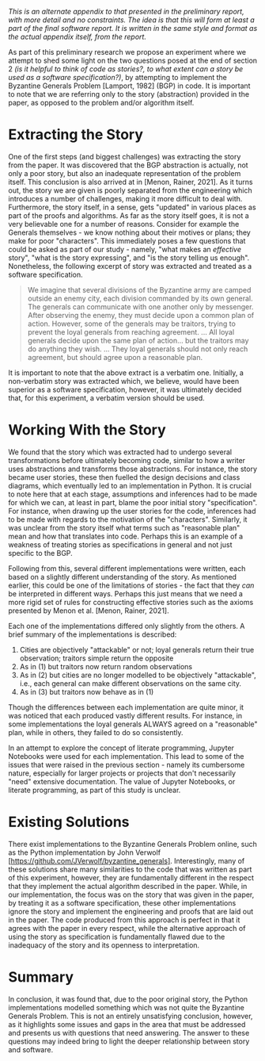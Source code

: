 *This is an alternate appendix to that presented in the preliminary report, with more detail and no constraints.
The idea is that this will form at least a part of the final software report. It is written in the same style and format as the actual appendix itself, from the report.*

As part of this preliminary research we propose an experiment where we attempt to shed some light on the two questions posed at the end of section 2 *(is it helpful to think of code as stories?, to what extent can a story be used as a software specification?)*, by attempting to implement the Byzantine Generals Problem [Lamport, 1982] (BGP) in code. It is important to note that we are referring only to the story (abstraction) provided in the paper, as opposed to the problem and/or algorithm itself.

# Extracting the Story

One of the first steps (and biggest challenges) was extracting the story from the paper. It was discovered that the BGP abstraction is actually, not only a poor story, but also an inadequate representation of the problem itself. This conclusion is also arrived at in [Menon, Rainer, 2021]. As it turns out, the story we are given is poorly separated from the engineering which introduces a number of challenges, making it more difficult to deal with. Furthermore, the story itself, in a sense, gets "updated" in various places as part of the proofs and algorithms. As far as the story itself goes, it is not a very believable one for a number of reasons. Consider for example the Generals themselves - we know nothing about their motives or plans; they make for poor "characters". This immediately poses a few questions that could be asked as part of our study - namely, "what makes an *effective* story", "what is the story expressing", and "is the story telling us enough". Nonetheless, the following excerpt of story was extracted and treated as a software specification.

> We imagine that several divisions of the Byzantine army are camped outside an enemy city, each division commanded by its own general. The generals can communicate with one another only by messenger. After observing the enemy, they must decide upon a common plan of action. However, some of the generals may be traitors, trying to prevent the loyal generals from reaching agreement. ... All loyal generals decide upon the same plan of action... but the traitors may do anything they wish. ... They loyal generals should not only reach agreement, but should agree upon a reasonable plan.

It is important to note that the above extract is a verbatim one. Initially, a non-verbatim story was extracted which, we believe, would have been superior as a software specification, however, it was ultimately decided that, for this experiment, a verbatim version should be used.

# Working With the Story

We found that the story which was extracted had to undergo several transformations before ultimately becoming code, similar to how a writer uses abstractions and transforms those abstractions. For instance, the story became user stories, these then fuelled the design decisions and class diagrams, which eventually led to an implementation in Python. It is crucial to note here that at each stage, assumptions and inferences had to be made for which we can, at least in part, blame the poor initial story "specification". For instance, when drawing up the user stories for the code, inferences had to be made with regards to the motivation of the "characters". Similarly, it was unclear from the story itself what terms such as "reasonable plan" mean and how that translates into code. Perhaps this is an example of a weakness of treating stories as specifications in general and not just specific to the BGP.

Following from this, several different implementations were written, each based on a slightly different understanding of the story. As mentioned earlier, this could be one of the limitations of stories - the fact that they *can* be interpreted in different ways. Perhaps this just means that we need a more rigid set of rules for constructing effective stories such as the axioms presented by Menon et al. [Menon, Rainer, 2021].

Each one of the implementations differed only slightly from the others. A brief summary of the implementations is described:

1. Cities are objectively "attackable" or not; loyal generals return their true observation; traitors simple return the opposite
2. As in (1) but traitors now return random observations
3. As in (2) but cities are no longer modelled to be objectively "attackable", i.e., each general can make different observations on the same city.
4. As in (3) but traitors now behave as in (1)

Though the differences between each implementation are quite minor, it was noticed that each produced vastly different results. For instance, in some implementations the loyal generals ALWAYS agreed on a "reasonable" plan, while in others, they failed to do so consistently.

In an attempt to explore the concept of literate programming, Jupyter Notebooks were used for each implementation. This lead to some of the issues that were raised in the previous section - namely its cumbersome nature, especially for larger projects or projects that don't necessarily "need" extensive documentation. The value of Jupyter Notebooks, or literate programming, as part of this study is unclear.

# Existing Solutions

There exist implementations to the Byzantine Generals Problem online, such as the Python implementation by John Verwolf [https://github.com/JVerwolf/byzantine_generals]. Interestingly, many of these solutions share many similarities to the code that was written as part of this experiment, however, they are fundamentally different in the respect that they implement the actual algorithm described in the paper. While, in our implementation, the focus was on the story that was given in the paper, by treating it as a software specification, these other implementations ignore the story and implement the engineering and proofs that are laid out in the paper. The code produced from this approach is perfect in that it agrees with the paper in every respect, while the alternative approach of using the story as specification is fundamentally flawed due to the inadequacy of the story and its openness to interpretation.

# Summary

In conclusion, it was found that, due to the poor original story, the Python implementations modelled something which was not quite the Byzantine Generals Problem. This is not an entirely unsatisfying conclusion, however, as it highlights some issues and gaps in the area that must be addressed and presents us with questions that need answering. The answer to these questions may indeed bring to light the deeper relationship between story and software.
